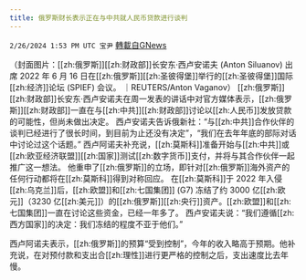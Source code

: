 ```yaml
---
title: 俄罗斯财长表示正在与中共就人民币贷款进行谈判
---
```

`2/26/2024 1:53 PM UTC 宝尹` [轉載自GNews](https://gnews.org/articles/2342413)

（封面图片：[[zh:俄罗斯]][[zh:财政部]]长安东·西卢安诺夫 (Anton Siluanov) 出席 2022 年 6 月 16 日在[[zh:俄罗斯]][[zh:圣彼得堡]]举行的[[zh:圣彼得堡]]国际[[zh:经济]]论坛 (SPIEF) 会议。 ｜REUTERS/Anton Vaganov）
 [[zh:俄罗斯]][[zh:财政部]]长安东·西卢安诺夫在周一发表的讲话中对官方媒体表示，[[zh:俄罗斯]][[zh:财政部]]一直在与[[zh:中共]][[zh:财政部]]讨论以[[zh:人民币]]发放贷款的可能性，但尚未做出决定。
西卢安诺夫告诉俄新社：“与[[zh:中共]]合作伙伴的谈判已经进行了很长时间，到目前为止还没有决定”，“我们在去年年底的部际对话中讨论过这个话题。”
西卢阿诺夫补充说，[[zh:莫斯科]]准备开始与[[zh:中共]]或[[zh:欧亚经济联盟]][[zh:国家]]测试[[zh:数字货币]]支付，并将与其合作伙伴一起推广这一想法。
他重申了[[zh:俄罗斯]]的立场，即针对[[zh:俄罗斯]]海外资产的任何行动都将在[[zh:莫斯科]]得到对称回应。
在[[zh:莫斯科]]于 2022 年入侵[[zh:乌克兰]]后，[[zh:欧盟]]和[[zh:七国集团]] (G7) 冻结了约 3000 亿[[zh:欧元]]（3230 亿[[zh:美元]]）的[[zh:俄罗斯]][[zh:央行]]资产。[[zh:欧盟]]和[[zh:七国集团]]一直在讨论这些资金，已经一年多了。
西卢安诺夫说：“我们遵循[[zh:西方国家]]的决定：我们冻结的程度不亚于他们。”

西卢阿诺夫表示，[[zh:俄罗斯]]的预算“受到控制”，今年的收入略高于预期。他补充说，在对预付款和支出合[[zh:理性]]进行更严格的控制之后，支出速度比去年慢。



